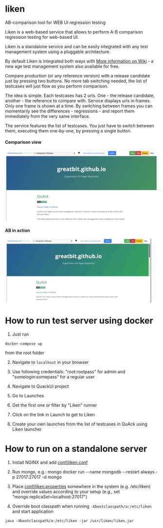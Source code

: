 # liken
AB-comparison tool for WEB UI regression testing

Liken is a web-based service that allows to perform A-B comparison regression testing for web-based UI.

Liken is a standalone service and can be easily integrated with any test management system using a pluggable architecture.

By default Liken is integrated both ways with [More information on Wiki](https://testquack.com) - a new age test management system also available for free.

Compare production (or any reference version) with a release candidate just by pressing two buttons. No more tab switching needed, the list of testcases will just flow as you perform comparison.

The idea is simple. Each testcases has 2 urls. One - the release candidate, another - the reference to compare with. Service displays urls in frames. Only one frame is shown at a time. By switching between frames you can momentarily see the differences - regressions - and report them immediately from the very same interface.

The service features the list of testcases. You just have to switch between them, executing them one-by-one, by pressing a single button.

#### Comparison view
![Comparison](https://raw.githubusercontent.com/greatbit/greatbit.github.io/master/liken/img/liken-compare.png)

#### AB in action
![Comparison in Action](https://raw.githubusercontent.com/greatbit/greatbit.github.io/master/liken/img/liken-short-low.gif)

How to run test server using docker
==========
1. Just run
```
docker-compose up
```

from the root folder

2. Navigate to ```localhost``` in your browser

3. Use following credentials: "root:rootpass" for admin and "somelogin:somepass" for a regular user

4. Navigate to QuackUi project

5. Go to Launches

6. Get the first one or filter by "Liken" runner

7. Click on the link in Launch to get to Liken

8. Create your own launches from the list of testcases in QuAck using Liken launcher

How to run on a standalone server
==========
1. Install NGINX and add [conf/liken.conf](https://github.com/greatbit/liken/blob/master/assembly/liken.conf)

2. Run mongo, e.g.:
   mongo docker run --name mongodb --restart always -p 27017:27017 -d mongo

3. Place [conf/liken.properties](https://github.com/greatbit/liken/blob/master/assembly/liken.properties) somewhere in the system (e.g. /etc/liken)
and override values according to your setup (e.g., set "mongo.replicaSet=localhost:27017")

4. Override boot classpath when running ```-Xbootclasspath/a:/etc/liken``` and start application

```
java -Xbootclasspath/a:/etc/liken -jar /usr/liken/liken.jar
```

